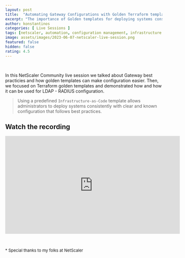 ```yaml
---
layout: post
title:  "Automating Gateway Configurations with Golden Terraform templates [Video]"
excerpt: "The importance of Golden templates for deploying systems consistently with clear and known configuration. A NetScaler Live demo."
author: konstantinos
categories: [ Live Sessions ]
tags: [netscaler, automation, configuration management, infrastructure as code, terraform, gateway]
image: assets/images/2023-06-07-netscaler-live-session.png
featured: false
hidden: false
rating: 4.5
---
```


&nbsp;  

In this NetScaler Community live session we talked about Gateway best practicies and how golden templates can make configuration easier. Then, we focused on Terraform golden templates and demonstrated how and how it can be used for LDAP - RADIUS configuration.

>Using a predefined `Infrastructure-as-Code` template allows administrators to deploy systems consistently with clear and known configuration that follows best practices.


## Watch the recording

<iframe width="560" height="315" src="https://www.youtube.com/embed/aDUXfdb4u-s?si=dQ0OVOUqo-KDcZ8h" title="YouTube video player" frameborder="0" allow="accelerometer; autoplay; clipboard-write; encrypted-media; gyroscope; picture-in-picture; web-share" allowfullscreen></iframe>


&nbsp;  

<div style="font-size: small;">* Special thanks to my folks at NetScaler</div>

&nbsp;  